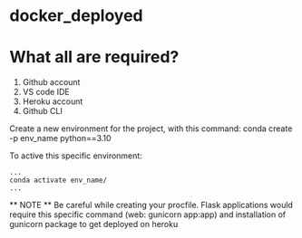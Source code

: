 # docker_deployed

# What all are required?

1. Github account
2. VS code IDE
3. Heroku account
4. Github CLI

Create a new environment for the project, with this command: 
    conda create -p env_name python==3.10

To active this specific environment:

    ...
    conda activate env_name/
    ...
 ** NOTE **
        Be careful while creating your procfile. Flask applications 
        would require this specific command (web: gunicorn app:app)
        and installation of gunicorn package to get deployed on
        heroku
        
